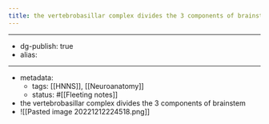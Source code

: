 ```yaml
---
title: the vertebrobasillar complex divides the 3 components of brainstem
---
```


- --
- dg-publish: true
- alias:
- --
- metadata:
	- tags: [[HNNS]], [[Neuroanatomy]]
	- status: #[[Fleeting notes]]
- the vertebrobasillar complex divides the 3 components of brainstem
- ![[Pasted image 20221212224518.png]]